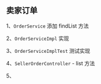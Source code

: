 ## 卖家订单


1、`OrderService` 添加 findList 方法

2、`OrderServiceImpl` 实现

3、`OrderServiceImplTest` 测试实现

4、`SellerOrderController`  - list 方法

5、